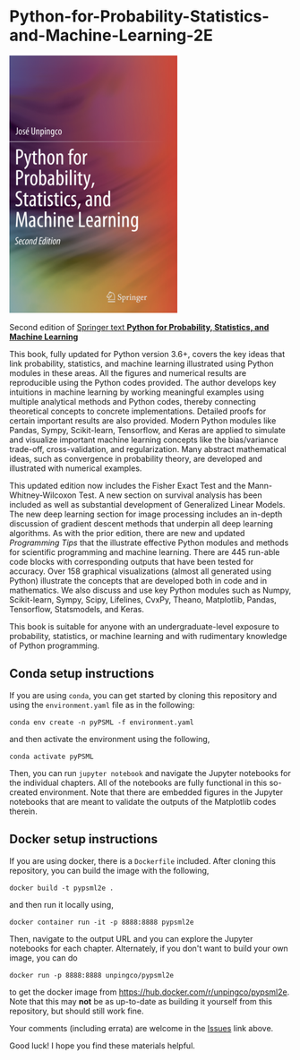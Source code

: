 # Python-for-Probability-Statistics-and-Machine-Learning-2E

![Draft cover](./Python_probability_statistics_machine_learning_2E.png)


Second edition of [Springer text **Python for Probability, Statistics, and Machine Learning**](https://www.springer.com/gp/book/9783030185442)

This book, fully updated for Python version 3.6+, covers the key ideas that link probability, statistics, and machine learning illustrated using Python modules in these areas.  All the figures and numerical results are reproducible using the Python codes provided. The author develops key intuitions in machine learning by working meaningful examples using multiple analytical methods and Python codes, thereby connecting theoretical concepts to concrete implementations. Detailed proofs for certain important results are also provided. Modern Python modules like Pandas, Sympy, Scikit-learn, Tensorflow, and Keras are applied to simulate and visualize important machine learning concepts like the bias/variance trade-off, cross-validation, and regularization. Many abstract mathematical ideas, such as convergence in probability theory, are developed and illustrated with numerical examples. 

This updated edition now includes the Fisher Exact Test and the Mann-Whitney-Wilcoxon Test. A new section on survival analysis has been included as well as substantial development of Generalized Linear Models. The new deep learning section for image processing includes an in-depth discussion of gradient descent methods that underpin all deep learning algorithms.   As with the prior edition, there are new and updated *Programming Tips* that the illustrate effective Python modules and methods for scientific programming and machine learning. There are 445 run-able code blocks with corresponding outputs that have been tested for accuracy.  Over 158 graphical visualizations (almost all generated using Python) illustrate the concepts that are developed both in code and in mathematics. We also discuss and use key Python modules such as Numpy, Scikit-learn, Sympy,  Scipy, Lifelines, CvxPy, Theano, Matplotlib, Pandas, Tensorflow, Statsmodels,  and Keras.

This book is suitable for anyone with an undergraduate-level exposure to probability, statistics, or machine learning and with rudimentary knowledge of Python programming.


## Conda setup instructions

If you are using `conda`, you can get started by cloning this 
repository and using the `environment.yaml` file as in the 
following:

    conda env create -n pyPSML -f environment.yaml

and then activate the environment using the following,

    conda activate pyPSML

Then, you can run `jupyter notebook` and navigate the Jupyter
notebooks for the individual chapters. All of the notebooks are fully
functional in this so-created environment. Note that there are
embedded figures in the Jupyter notebooks that are meant to validate
the outputs of the Matplotlib codes therein.


## Docker setup instructions


If you are using docker, there is a `Dockerfile` included. After cloning
this repository, you can build the image with the following,

    docker build -t pypsml2e .

and then run it locally using,

    docker container run -it -p 8888:8888 pypsml2e

Then, navigate to the output URL and you can explore the Jupyter
notebooks for each chapter. Alternately, if you don't want to build
your own image, you can do

    docker run -p 8888:8888 unpingco/pypsml2e

to get the docker image from
https://hub.docker.com/r/unpingco/pypsml2e. Note that this may
**not** be as up-to-date as building it yourself from this
repository, but should still work fine.

Your comments (including errata) are welcome in the [Issues](https://github.com/unpingco/Python-for-Probability-Statistics-and-Machine-Learning-2E/issues) link above.

Good luck! I hope you find these materials helpful.
